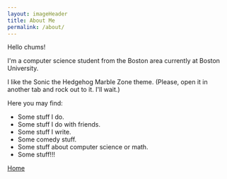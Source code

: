 ```yaml
---
layout: imageHeader
title: About Me
permalink: /about/
---
```


<link rel="stylesheet" type="text/css"  href="/keiths-site/css/main.css">

Hello chums!

I'm a computer science student from the Boston area currently at Boston University.

I like the Sonic the Hedgehog Marble Zone theme. (Please, open it in another tab and rock out to it. I'll wait.)

Here you may find:

* Some stuff I do.
* Some stuff I do with friends.
* Some stuff I write.
* Some comedy stuff.
* Some stuff about computer science or math.
* Some stuff!!!

[Home](https://kdlovett.github.io/keiths-site/)
